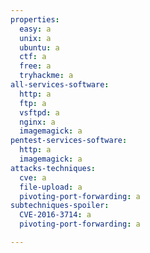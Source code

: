 ```yaml
---
properties:
  easy: a
  unix: a
  ubuntu: a
  ctf: a
  free: a
  tryhackme: a
all-services-software:
  http: a
  ftp: a
  vsftpd: a
  nginx: a
  imagemagick: a
pentest-services-software:
  http: a
  imagemagick: a
attacks-techniques:
  cve: a
  file-upload: a
  pivoting-port-forwarding: a
subtechniques-spoiler:
  CVE-2016-3714: a
  pivoting-port-forwarding: a

---
```


